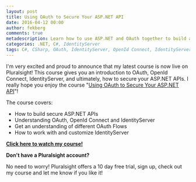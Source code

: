 ```yaml
---
layout: post
title: Using OAuth to Secure Your ASP.NET API
date: 2016-04-12 00:00
author: fekberg
comments: true
metadescription: Learn how to use ASP.NET and OAuth together to build a world-class, secure, and high-quality API. You'll cover bad examples of ASP.NET API, approaches with third-party applications, different OAuth flows, Identity Server, and more.
categories: .NET, C#, IdentityServer
tags: C#, CSharp, OAuth, IdentityServer, OpenId Connect, IdentityServer3, async, await, asynchronous programming, .NET, dotnet
---
```


I'm very excited and proud to announce that my latest course is now live on Pluralsight! This course gives you an introduction to OAuth, OpenId Connect, IdentityServer, and ultimately, how to secure your ASP.NET APIs. I really hope you enjoy the course "[Using OAuth to Secure Your ASP.NET API](https://www.pluralsight.com/courses/oauth-secure-asp-dot-net-api)"!<!--excerpt-->

The course covers:

* How to build secure ASP.NET APIs
* Understanding OAuth, OpenId Connect and IdentityServer
* Get an understanding of different OAuth Flows
* How to work with and customize IdentityServer

**[Click here to watch my course!](https://www.pluralsight.com/courses/oauth-secure-asp-dot-net-api)**

**Don't have a Pluralsight account?**

No need to worry! Pluralsight offers a 10 day free trial, sign up, check out my course and let me know if you like it!
